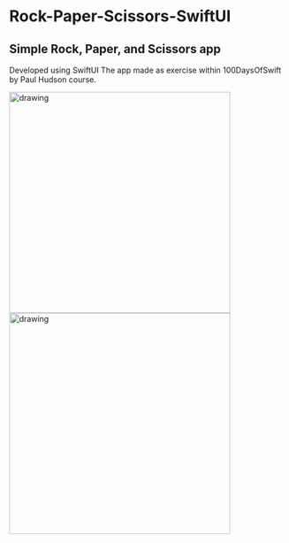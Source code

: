 # Rock-Paper-Scissors-SwiftUI
## Simple Rock, Paper, and Scissors app 
Developed using SwiftUI
The app made as exercise within 100DaysOfSwift by Paul Hudson course.

<img src="https://user-images.githubusercontent.com/37950576/205490750-33a3b4ce-54a1-44e3-8ae3-89355c056a7e.png" alt="drawing" width="400"/>
<img src="https://user-images.githubusercontent.com/37950576/205490905-3ddb6fc4-0679-4455-8c99-2096d20b2c91.png" alt="drawing" width="400"/>
